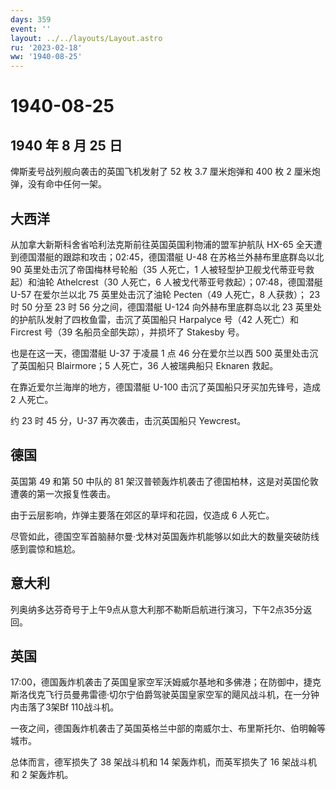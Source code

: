```yaml
---
days: 359
event: ''
layout: ../../layouts/Layout.astro
ru: '2023-02-18'
ww: '1940-08-25'
---
```


# 1940-08-25

## 1940 年 8 月 25 日

俾斯麦号战列舰向袭击的英国飞机发射了 52 枚 3.7 厘米炮弹和 400 枚 2
厘米炮弹，没有命中任何一架。

## 大西洋

从加拿大新斯科舍省哈利法克斯前往英国英国利物浦的盟军护航队 HX-65
全天遭到德国潜艇的跟踪和攻击；02:45，德国潜艇 U-48
在苏格兰外赫布里底群岛以北 90 英里处击沉了帝国梅林号轮船（35 人死亡，1
人被轻型护卫舰戈代蒂亚号救起）和油轮 Athelcrest（30 人死亡，6
人被戈代蒂亚号救起）；07:48，德国潜艇 U-57 在爱尔兰以北 75
英里处击沉了油轮 Pecten（49 人死亡，8 人获救）； 23 时 50 分至 23 时 56
分之间，德国潜艇 U-124 向外赫布里底群岛以北 23
英里处的护航队发射了四枚鱼雷，击沉了英国船只 Harpalyce 号（42 人死亡）和
Fircrest 号（39 名船员全部失踪），并损坏了 Stakesby 号。

也是在这一天，德国潜艇 U-37 于凌晨 1 点 46 分在爱尔兰以西 500
英里处击沉了英国船只 Blairmore；5 人死亡，36 人被瑞典船只 Eknaren 救起。

在靠近爱尔兰海岸的地方，德国潜艇 U-100 击沉了英国船只牙买加先锋号，造成
2 人死亡。

约 23 时 45 分，U-37 再次袭击，击沉英国船只 Yewcrest。

## 德国

英国第 49 和第 50 中队的 81
架汉普顿轰炸机袭击了德国柏林，这是对英国伦敦遭袭的第一次报复性袭击。

由于云层影响，炸弹主要落在郊区的草坪和花园，仅造成 6 人死亡。

尽管如此，德国空军首脑赫尔曼·戈林对英国轰炸机能够以如此大的数量突破防线感到震惊和尴尬。

## 意大利

列奥纳多达芬奇号于上午9点从意大利那不勒斯启航进行演习，下午2点35分返回。

## 英国

17:00，德国轰炸机袭击了英国皇家空军沃姆威尔基地和多佛港；在防御中，捷克斯洛伐克飞行员曼弗雷德·切尔宁伯爵驾驶英国皇家空军的飓风战斗机，在一分钟内击落了3架Bf
110战斗机。

一夜之间，德国轰炸机袭击了英国英格兰中部的南威尔士、布里斯托尔、伯明翰等城市。

总体而言，德军损失了 38 架战斗机和 14 架轰炸机，而英军损失了 16
架战斗机和 2 架轰炸机。